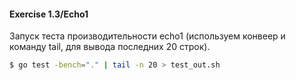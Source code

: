 #### Exercise 1.3/Echo1

Запуск теста производительности echo1 (используем конвеер и команду tail, для вывода последних 20 строк).

```bash
$ go test -bench="." | tail -n 20 > test_out.sh
```
